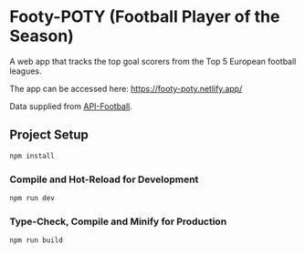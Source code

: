 # Footy-POTY (Football Player of the Season)

A web app that tracks the top goal scorers from the Top 5 European football leagues.

The app can be accessed here: https://footy-poty.netlify.app/

Data supplied from [API-Football](https://www.api-football.com/).

## Project Setup

```sh
npm install
```

### Compile and Hot-Reload for Development

```sh
npm run dev
```

### Type-Check, Compile and Minify for Production

```sh
npm run build
```
